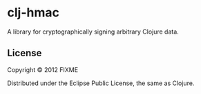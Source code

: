 # clj-hmac

A library for cryptographically signing arbitrary Clojure data.

## License

Copyright © 2012 FIXME

Distributed under the Eclipse Public License, the same as Clojure.
